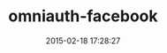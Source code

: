 ---
layout: post
title:  "omniauth-facebook"
repo:   "mkdynamic/omniauth-facebook"
date:   2015-02-18 17:28:27
gemurl: https://github.com/mkdynamic/omniauth-facebook
---